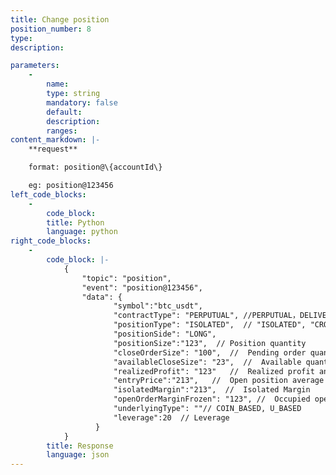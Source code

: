 ```yaml
---
title: Change position
position_number: 8
type:
description: 

parameters:
    -
        name:
        type: string
        mandatory: false
        default:
        description:
        ranges:
content_markdown: |-
    **request**

    format: position@\{accountId\}

    eg: position@123456
left_code_blocks:
    -
        code_block:
        title: Python
        language: python
right_code_blocks:
    -
        code_block: |-
            {
                "topic": "position", 
                "event": "position@123456", 
                "data": {
                       "symbol":"btc_usdt",
                       "contractType": "PERPUTUAL", //PERPUTUAL，DELIVERY
                       "positionType": "ISOLATED",  // "ISOLATED", "CROSSED"
                       "positionSide": "LONG",
                       "positionSize":"123",  // Position quantity
                       "closeOrderSize": "100",  //  Pending order quantity (Cont)
                       "availableCloseSize": "23",  //  Available quantity (Cont)
                       "realizedProfit": "123"   //  Realized profit and loss
                       "entryPrice":"213",   //  Open position average price
                       "isolatedMargin":"213",  //  Isolated Margin
                       "openOrderMarginFrozen": "123", //  Occupied open position margin
                       "underlyingType": ""// COIN_BASED, U_BASED
                       "leverage":20  // Leverage
                   }
            }
        title: Response
        language: json
---
```

